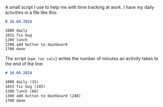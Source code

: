 A small script I use to help me with time tracking at work. I have my daily activities in a file like this:

```markdown
# 16.04.2024

1000 daily
1015 fix bug
1200 lunch
1300 add button to dashboard
1700 done
```

The script (`npm run calc`) writes the number of minutes an activity takes to the end of the line:

```markdown
# 16.04.2024

1000 daily (15)
1015 fix bug (105)
1200 lunch (60)
1300 add button to dashboard (240)
1700 done
```